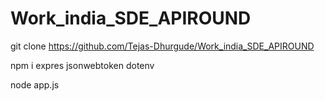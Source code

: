 # Work_india_SDE_APIROUND
git clone https://github.com/Tejas-Dhurgude/Work_india_SDE_APIROUND

npm i expres jsonwebtoken dotenv 


node app.js
